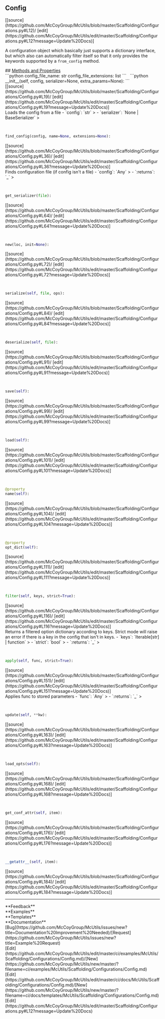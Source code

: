 ## <a id="McUtils.Scaffolding.Configurations.Config">Config</a> 

<div class="docs-source-link" markdown="1">
[[source](https://github.com/McCoyGroup/McUtils/blob/master/Scaffolding/Configurations.py#L12)/
[edit](https://github.com/McCoyGroup/McUtils/edit/master/Scaffolding/Configurations.py#L12?message=Update%20Docs)]
</div>

A configuration object which basically just supports
a dictionary interface, but which also can automatically
filter itself so that it only provides the keywords supported
by a `from_config` method.







<div class="collapsible-section">
 <div class="collapsible-section collapsible-section-header" markdown="1">
## <a class="collapse-link" data-toggle="collapse" href="#methods" markdown="1"> Methods and Properties</a> <a class="float-right" data-toggle="collapse" href="#methods"><i class="fa fa-chevron-down"></i></a>
 </div>
 <div class="collapsible-section collapsible-section-body collapse show" id="methods" markdown="1">
 ```python
config_file_name: str
config_file_extensions: list
```
<a id="McUtils.Scaffolding.Configurations.Config.__init__" class="docs-object-method">&nbsp;</a> 
```python
__init__(self, config, serializer=None, extra_params=None): 
```
<div class="docs-source-link" markdown="1">
[[source](https://github.com/McCoyGroup/McUtils/blob/master/Scaffolding/Configurations/Config.py#L19)/
[edit](https://github.com/McCoyGroup/McUtils/edit/master/Scaffolding/Configurations/Config.py#L19?message=Update%20Docs)]
</div>
Loads the config from a file
  - `config`: `str`
    > 
  - `serializer`: `None | BaseSerializer`
    >


<a id="McUtils.Scaffolding.Configurations.Config.find_config" class="docs-object-method">&nbsp;</a> 
```python
find_config(config, name=None, extensions=None): 
```
<div class="docs-source-link" markdown="1">
[[source](https://github.com/McCoyGroup/McUtils/blob/master/Scaffolding/Configurations/Config.py#L36)/
[edit](https://github.com/McCoyGroup/McUtils/edit/master/Scaffolding/Configurations/Config.py#L36?message=Update%20Docs)]
</div>
Finds configuration file (if config isn't a file)
  - `config`: `Any`
    > 
  - `:returns`: `_`
    >


<a id="McUtils.Scaffolding.Configurations.Config.get_serializer" class="docs-object-method">&nbsp;</a> 
```python
get_serializer(file): 
```
<div class="docs-source-link" markdown="1">
[[source](https://github.com/McCoyGroup/McUtils/blob/master/Scaffolding/Configurations/Config.py#L64)/
[edit](https://github.com/McCoyGroup/McUtils/edit/master/Scaffolding/Configurations/Config.py#L64?message=Update%20Docs)]
</div>


<a id="McUtils.Scaffolding.Configurations.Config.new" class="docs-object-method">&nbsp;</a> 
```python
new(loc, init=None): 
```
<div class="docs-source-link" markdown="1">
[[source](https://github.com/McCoyGroup/McUtils/blob/master/Scaffolding/Configurations/Config.py#L72)/
[edit](https://github.com/McCoyGroup/McUtils/edit/master/Scaffolding/Configurations/Config.py#L72?message=Update%20Docs)]
</div>


<a id="McUtils.Scaffolding.Configurations.Config.serialize" class="docs-object-method">&nbsp;</a> 
```python
serialize(self, file, ops): 
```
<div class="docs-source-link" markdown="1">
[[source](https://github.com/McCoyGroup/McUtils/blob/master/Scaffolding/Configurations/Config.py#L84)/
[edit](https://github.com/McCoyGroup/McUtils/edit/master/Scaffolding/Configurations/Config.py#L84?message=Update%20Docs)]
</div>


<a id="McUtils.Scaffolding.Configurations.Config.deserialize" class="docs-object-method">&nbsp;</a> 
```python
deserialize(self, file): 
```
<div class="docs-source-link" markdown="1">
[[source](https://github.com/McCoyGroup/McUtils/blob/master/Scaffolding/Configurations/Config.py#L91)/
[edit](https://github.com/McCoyGroup/McUtils/edit/master/Scaffolding/Configurations/Config.py#L91?message=Update%20Docs)]
</div>


<a id="McUtils.Scaffolding.Configurations.Config.save" class="docs-object-method">&nbsp;</a> 
```python
save(self): 
```
<div class="docs-source-link" markdown="1">
[[source](https://github.com/McCoyGroup/McUtils/blob/master/Scaffolding/Configurations/Config.py#L99)/
[edit](https://github.com/McCoyGroup/McUtils/edit/master/Scaffolding/Configurations/Config.py#L99?message=Update%20Docs)]
</div>


<a id="McUtils.Scaffolding.Configurations.Config.load" class="docs-object-method">&nbsp;</a> 
```python
load(self): 
```
<div class="docs-source-link" markdown="1">
[[source](https://github.com/McCoyGroup/McUtils/blob/master/Scaffolding/Configurations/Config.py#L101)/
[edit](https://github.com/McCoyGroup/McUtils/edit/master/Scaffolding/Configurations/Config.py#L101?message=Update%20Docs)]
</div>


<a id="McUtils.Scaffolding.Configurations.Config.name" class="docs-object-method">&nbsp;</a> 
```python
@property
name(self): 
```
<div class="docs-source-link" markdown="1">
[[source](https://github.com/McCoyGroup/McUtils/blob/master/Scaffolding/Configurations/Config.py#L104)/
[edit](https://github.com/McCoyGroup/McUtils/edit/master/Scaffolding/Configurations/Config.py#L104?message=Update%20Docs)]
</div>


<a id="McUtils.Scaffolding.Configurations.Config.opt_dict" class="docs-object-method">&nbsp;</a> 
```python
@property
opt_dict(self): 
```
<div class="docs-source-link" markdown="1">
[[source](https://github.com/McCoyGroup/McUtils/blob/master/Scaffolding/Configurations/Config.py#L111)/
[edit](https://github.com/McCoyGroup/McUtils/edit/master/Scaffolding/Configurations/Config.py#L111?message=Update%20Docs)]
</div>


<a id="McUtils.Scaffolding.Configurations.Config.filter" class="docs-object-method">&nbsp;</a> 
```python
filter(self, keys, strict=True): 
```
<div class="docs-source-link" markdown="1">
[[source](https://github.com/McCoyGroup/McUtils/blob/master/Scaffolding/Configurations/Config.py#L116)/
[edit](https://github.com/McCoyGroup/McUtils/edit/master/Scaffolding/Configurations/Config.py#L116?message=Update%20Docs)]
</div>
Returns a filtered option dictionary according to keys.
Strict mode will raise an error if there is a key in the config that isn't
in keys.
  - `keys`: `Iterable[str] | function`
    > 
  - `strict`: `bool`
    > 
  - `:returns`: `_`
    >


<a id="McUtils.Scaffolding.Configurations.Config.apply" class="docs-object-method">&nbsp;</a> 
```python
apply(self, func, strict=True): 
```
<div class="docs-source-link" markdown="1">
[[source](https://github.com/McCoyGroup/McUtils/blob/master/Scaffolding/Configurations/Config.py#L151)/
[edit](https://github.com/McCoyGroup/McUtils/edit/master/Scaffolding/Configurations/Config.py#L151?message=Update%20Docs)]
</div>
Applies func to stored parameters
  - `func`: `Any`
    > 
  - `:returns`: `_`
    >


<a id="McUtils.Scaffolding.Configurations.Config.update" class="docs-object-method">&nbsp;</a> 
```python
update(self, **kw): 
```
<div class="docs-source-link" markdown="1">
[[source](https://github.com/McCoyGroup/McUtils/blob/master/Scaffolding/Configurations/Config.py#L163)/
[edit](https://github.com/McCoyGroup/McUtils/edit/master/Scaffolding/Configurations/Config.py#L163?message=Update%20Docs)]
</div>


<a id="McUtils.Scaffolding.Configurations.Config.load_opts" class="docs-object-method">&nbsp;</a> 
```python
load_opts(self): 
```
<div class="docs-source-link" markdown="1">
[[source](https://github.com/McCoyGroup/McUtils/blob/master/Scaffolding/Configurations/Config.py#L168)/
[edit](https://github.com/McCoyGroup/McUtils/edit/master/Scaffolding/Configurations/Config.py#L168?message=Update%20Docs)]
</div>


<a id="McUtils.Scaffolding.Configurations.Config.get_conf_attr" class="docs-object-method">&nbsp;</a> 
```python
get_conf_attr(self, item): 
```
<div class="docs-source-link" markdown="1">
[[source](https://github.com/McCoyGroup/McUtils/blob/master/Scaffolding/Configurations/Config.py#L176)/
[edit](https://github.com/McCoyGroup/McUtils/edit/master/Scaffolding/Configurations/Config.py#L176?message=Update%20Docs)]
</div>


<a id="McUtils.Scaffolding.Configurations.Config.__getattr__" class="docs-object-method">&nbsp;</a> 
```python
__getattr__(self, item): 
```
<div class="docs-source-link" markdown="1">
[[source](https://github.com/McCoyGroup/McUtils/blob/master/Scaffolding/Configurations/Config.py#L184)/
[edit](https://github.com/McCoyGroup/McUtils/edit/master/Scaffolding/Configurations/Config.py#L184?message=Update%20Docs)]
</div>
 </div>
</div>












---


<div markdown="1" class="text-secondary">
<div class="container">
  <div class="row">
   <div class="col" markdown="1">
**Feedback**   
</div>
   <div class="col" markdown="1">
**Examples**   
</div>
   <div class="col" markdown="1">
**Templates**   
</div>
   <div class="col" markdown="1">
**Documentation**   
</div>
   <div class="col" markdown="1">
   
</div>
   <div class="col" markdown="1">
   
</div>
   <div class="col" markdown="1">
   
</div>
</div>
  <div class="row">
   <div class="col" markdown="1">
[Bug](https://github.com/McCoyGroup/McUtils/issues/new?title=Documentation%20Improvement%20Needed)/[Request](https://github.com/McCoyGroup/McUtils/issues/new?title=Example%20Request)   
</div>
   <div class="col" markdown="1">
[Edit](https://github.com/McCoyGroup/McUtils/edit/master/ci/examples/McUtils/Scaffolding/Configurations/Config.md)/[New](https://github.com/McCoyGroup/McUtils/new/master/?filename=ci/examples/McUtils/Scaffolding/Configurations/Config.md)   
</div>
   <div class="col" markdown="1">
[Edit](https://github.com/McCoyGroup/McUtils/edit/master/ci/docs/McUtils/Scaffolding/Configurations/Config.md)/[New](https://github.com/McCoyGroup/McUtils/new/master/?filename=ci/docs/templates/McUtils/Scaffolding/Configurations/Config.md)   
</div>
   <div class="col" markdown="1">
[Edit](https://github.com/McCoyGroup/McUtils/edit/master/Scaffolding/Configurations.py#L12?message=Update%20Docs)   
</div>
   <div class="col" markdown="1">
   
</div>
   <div class="col" markdown="1">
   
</div>
   <div class="col" markdown="1">
   
</div>
</div>
</div>
</div>